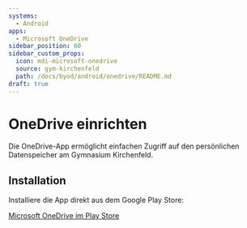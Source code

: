 ```yaml
---
systems:
  - Android
apps:
  - Microsoft OneDrive
sidebar_position: 60
sidebar_custom_props:
  icon: mdi-microsoft-onedrive
  source: gym-kirchenfeld
  path: /docs/byod/android/onedrive/README.md
draft: true
---
```


# OneDrive einrichten



Die OneDrive-App ermöglicht einfachen Zugriff auf den persönlichen Datenspeicher am Gymnasium Kirchenfeld.

## Installation

Installiere die App direkt aus dem Google Play Store:

[Microsoft OneDrive im Play Store](https://play.google.com/store/apps/details?id=com.microsoft.skydrive)
